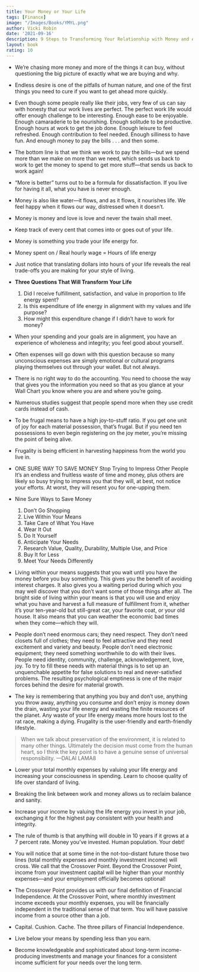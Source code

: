 ```yaml
---
title: Your Money or Your Life
tags: [Finance]
image: "/Images/Books/YMYL.png"
author: Vicki Robin
date: '2021-09-16'
description: 9 Steps to Transforming Your Relationship with Money and Achieving Financial Independence
layout: book
rating: 10
---
```


- We’re chasing more money and more of the things it can buy, without questioning the big picture of exactly what we are buying and why.

- Endless desire is one of the pitfalls of human nature, and one of the first things you need to cure if you want to get ahead more quickly.

- Even though some people really like their jobs, very few of us can say with honesty that our work lives are perfect. The perfect work life would offer enough challenge to be interesting. Enough ease to be enjoyable. Enough camaraderie to be nourishing. Enough solitude to be productive. Enough hours at work to get the job done. Enough leisure to feel refreshed. Enough contribution to feel needed. Enough silliness to have fun. And enough money to pay the bills . . . and then some.

- The bottom line is that we think we work to pay the bills—but we spend more than we make on more than we need, which sends us back to work to get the money to spend to get more stuff—that sends us back to work again!

- “More is better” turns out to be a formula for dissatisfaction. If you live for having it all, what you have is never enough.

- Money is also like water—it flows, and as it flows, it nourishes life. We feel happy when it flows our way, distressed when it doesn’t.

- Money is money and love is love and never the twain shall meet.

- Keep track of every cent that comes into or goes out of your life.

- Money is something you trade your life energy for.

- Money spent on / Real hourly wage = Hours of life energy

- Just notice that translating dollars into hours of your life reveals the real trade-offs you are making for your style of living.

- **Three Questions That Will Transform Your Life**
    1. Did I receive fulfillment, satisfaction, and value in proportion to life energy spent?
    2. Is this expenditure of life energy in alignment with my values and life purpose?
    3. How might this expenditure change if I didn’t have to work for money?

- When your spending and your goals are in alignment, you have an experience of wholeness and integrity; you feel good about yourself.

- Often expenses will go down with this question because so many unconscious expenses are simply emotional or cultural programs playing themselves out through your wallet. But not always.

- There is no right way to do the accounting. You need to choose the way that gives you the information you need so that as you glance at your Wall Chart you know where you are and where you’re going.

- Numerous studies suggest that people spend more when they use credit cards instead of cash.

- To be frugal means to have a high joy-to-stuff ratio. If you get one unit of joy for each material possession, that’s frugal. But if you need ten possessions to even begin registering on the joy meter, you’re missing the point of being alive.

- Frugality is being efficient in harvesting happiness from the world you live in.

- ONE SURE WAY TO SAVE MONEY Stop Trying to Impress Other People It’s an endless and fruitless waste of time and money, plus others are likely so busy trying to impress you that they will, at best, not notice your efforts. At worst, they will resent you for one-upping them.

- Nine Sure Ways to Save Money
    1. Don’t Go Shopping
    2. Live Within Your Means
    3. Take Care of What You Have
    4. Wear It Out
    5. Do It Yourself
    6. Anticipate Your Needs
    7. Research Value, Quality, Durability, Multiple Use, and Price
    8. Buy It for Less
    9. Meet Your Needs Differently

- Living within your means suggests that you wait until you have the money before you buy something. This gives you the benefit of avoiding interest charges. It also gives you a waiting period during which you may well discover that you don’t want some of those things after all. The bright side of living within your means is that you will use and enjoy what you have and harvest a full measure of fulfillment from it, whether it’s your ten-year-old but still-great car, your favorite coat, or your old house. It also means that you can weather the economic bad times when they come—which they will.

- People don’t need enormous cars; they need respect. They don’t need closets full of clothes; they need to feel attractive and they need excitement and variety and beauty. People don’t need electronic equipment; they need something worthwhile to do with their lives. People need identity, community, challenge, acknowledgement, love, joy. To try to fill these needs with material things is to set up an unquenchable appetite for false solutions to real and never-satisfied problems. The resulting psychological emptiness is one of the major forces behind the desire for material growth.

- The key is remembering that anything you buy and don’t use, anything you throw away, anything you consume and don’t enjoy is money down the drain, wasting your life energy and wasting the finite resources of the planet. Any waste of your life energy means more hours lost to the rat race, making a dying. Frugality is the user-friendly and earth-friendly lifestyle.

> When we talk about preservation of the environment, it is related to many other things. Ultimately the decision must come from the human heart, so I think the key point is to have a genuine sense of universal responsibility. —DALAI LAMA8

- Lower your total monthly expenses by valuing your life energy and increasing your consciousness in spending. Learn to choose quality of life over standard of living.

- Breaking the link between work and money allows us to reclaim balance and sanity.

- Increase your income by valuing the life energy you invest in your job, exchanging it for the highest pay consistent with your health and integrity.

- The rule of thumb is that anything will double in 10 years if it grows at a 7 percent rate. Money you’ve invested. Human population. Your debt!

- You will notice that at some time in the not-too-distant future those two lines (total monthly expenses and monthly investment income) will cross. We call that the Crossover Point. Beyond the Crossover Point, income from your investment capital will be higher than your monthly expenses—and your employment officially becomes optional!

- The Crossover Point provides us with our final definition of Financial Independence. At the Crossover Point, where monthly investment income exceeds your monthly expenses, you will be financially independent in the traditional sense of that term. You will have passive income from a source other than a job.

- Capital. Cushion. Cache. The three pillars of Financial Independence.

- Live below your means by spending less than you earn.

- Become knowledgeable and sophisticated about long-term income-producing investments and manage your finances for a consistent income sufficient for your needs over the long term.